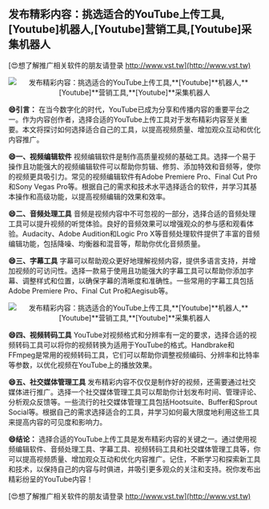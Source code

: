 ## **发布精彩内容：挑选适合的YouTube上传工具,**[Youtube]**机器人,**[Youtube]**营销工具,**[Youtube]**采集机器人**

[😍想了解推广相关软件的朋友请登录 http://www.vst.tw](http://www.vst.tw)

 <center><img src="https://vst.tw/MP4/tuiguang/png/2.png" alt="发布精彩内容：挑选适合的YouTube上传工具,**[Youtube]**机器人,**[Youtube]**营销工具,**[Youtube]**采集机器人"></center>

**😄引言：**
在当今数字化的时代，YouTube已成为分享和传播内容的重要平台之一。作为内容创作者，选择合适的YouTube上传工具对于发布精彩内容至关重要。本文将探讨如何选择适合自己的工具，以提高视频质量、增加观众互动和优化内容推广。

**😄一、视频编辑软件**
视频编辑软件是制作高质量视频的基础工具。选择一个易于操作且功能强大的视频编辑软件可以帮助你剪辑、修剪、添加特效和音频等，使你的视频更具吸引力。常见的视频编辑软件有Adobe Premiere Pro、Final Cut Pro和Sony Vegas Pro等。根据自己的需求和技术水平选择适合的软件，并学习其基本操作和高级功能，以提高视频编辑的效果和效率。

**😄二、音频处理工具**
音频是视频内容中不可忽视的一部分，选择合适的音频处理工具可以提升视频的听觉体验。良好的音频效果可以增强观众的参与感和观看体验。Audacity、Adobe Audition和Logic Pro X等音频处理软件提供了丰富的音频编辑功能，包括降噪、均衡器和混音等，帮助你优化音频质量。

**😄三、字幕工具**
字幕可以帮助观众更好地理解视频内容，提供多语言支持，并增加视频的可访问性。选择一款易于使用且功能强大的字幕工具可以帮助你添加字幕、调整样式和位置，以确保字幕的清晰度和准确性。一些常用的字幕工具包括Adobe Premiere Pro、Final Cut Pro和Aegisub等。

 <center><img src="https://vst.tw/MP4/tuiguang/png/2.png" alt="发布精彩内容：挑选适合的YouTube上传工具,**[Youtube]**机器人,**[Youtube]**营销工具,**[Youtube]**采集机器人"></center>

**😄四、视频转码工具**
YouTube对视频格式和分辨率有一定的要求，选择合适的视频转码工具可以将你的视频转换为适用于YouTube的格式。Handbrake和FFmpeg是常用的视频转码工具，它们可以帮助你调整视频编码、分辨率和比特率等参数，以优化视频在YouTube上的播放效果。

**😄五、社交媒体管理工具**
发布精彩内容不仅仅是制作好的视频，还需要通过社交媒体进行推广。选择一个社交媒体管理工具可以帮助你计划发布时间、管理评论、分析观众反馈等。一些流行的社交媒体管理工具包括Hootsuite、Buffer和Sprout Social等。根据自己的需求选择适合的工具，并学习如何最大限度地利用这些工具来提高内容的可见度和影响力。

**😄结论：**
选择合适的YouTube上传工具是发布精彩内容的关键之一。通过使用视频编辑软件、音频处理工具、字幕工具、视频转码工具和社交媒体管理工具等，你可以提高视频质量、增加观众互动和优化内容推广。记住，不断学习和探索新工具和技术，以保持自己的内容与时俱进，并吸引更多观众的关注和支持。祝你发布出精彩纷呈的YouTube内容！

[😍想了解推广相关软件的朋友请登录 http://www.vst.tw](http://www.vst.tw)



